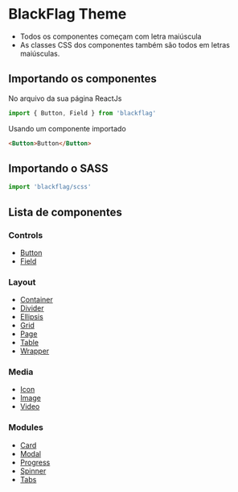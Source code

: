 # BlackFlag Theme
- Todos os componentes começam com letra maiúscula
- As classes CSS dos componentes também são todos em letras maiúsculas.

## Importando os componentes
No arquivo da sua página ReactJs
```js
import { Button, Field } from 'blackflag'
```
Usando um componente importado
```html
<Button>Button</Button>
```

## Importando o SASS
```js
import 'blackflag/scss'
```

## Lista de componentes

### Controls
- [Button](/src/controls/Button/README.md)  
- [Field](/src/controls/Field/README.md)

### Layout
- [Container](/src/layout/Container/README.md)  
- [Divider](/src/layout/Divider/README.md)  
- [Ellipsis](/src/layout/Ellipsis/README.md)  
- [Grid](/src/layout/Grid/README.md)  
- [Page](/src/layout/Page/README.md)  
- [Table](/src/layout/Table/README.md)  
- [Wrapper](/src/layout/Wrapper/README.md)  

### Media
- [Icon](/src/layout/Icon/README.md)
- [Image](/src/layout/Image/README.md)
- [Video](/src/layout/Video/README.md)

### Modules
- [Card](/src/layout/Card/README.md)
- [Modal](/src/layout/Modal/README.md)
- [Progress](/src/layout/Progress/README.md)
- [Spinner](/src/layout/Spinner/README.md)
- [Tabs](/src/layout/Tabs/README.md)
